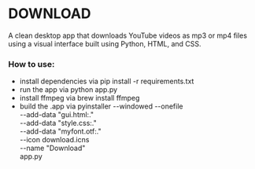 # DOWNLOAD

A clean desktop app that downloads YouTube videos as mp3 
or mp4 files using a visual interface built using Python,
HTML, and CSS. 

### How to use:
- install dependencies via pip install -r requirements.txt
- run the app via python app.py
- install ffmpeg via brew install ffmpeg
- build the .app via
    pyinstaller --windowed --onefile \
    --add-data "gui.html:." \
    --add-data "style.css:." \
    --add-data "myfont.otf:." \
    --icon download.icns \
    --name "Download" \
    app.py


